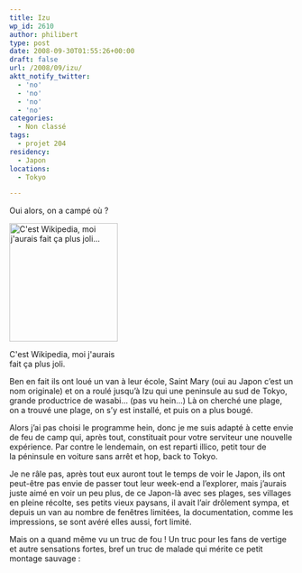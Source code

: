 ```yaml
---
title: Izu
wp_id: 2610
author: philibert
type: post
date: 2008-09-30T01:55:26+00:00
draft: false
url: /2008/09/izu/
aktt_notify_twitter:
  - 'no'
  - 'no'
  - 'no'
  - 'no'
categories:
  - Non classé
tags:
  - projet 204
residency:
  - Japon
locations:
  - Tokyo

---
```

Oui alors, on a campé où ?

<div id="attachment_249" class="wp-caption alignright" style="max-width: 192px">
  <a href="http://benmerde.com/wp-content/uploads/location_izupeninsula.jpg"><img class="size-medium wp-image-249 " title="location_izupeninsula" src="http://benmerde.com/wp-content/uploads/location_izupeninsula-274x300.jpg" alt="C'est Wikipedia, moi j'aurais fait ça plus joli..." width="192" height="210" /></a>
  
  <p class="wp-caption-text">
    C'est Wikipedia, moi j'aurais fait ça plus joli.
  </p>
</div>

Ben en fait ils ont loué un van à leur école, Saint Mary (oui au Japon c&rsquo;est un nom originale) et on a roulé jusqu&rsquo;à Izu qui une peninsule au sud de Tokyo, grande productrice de wasabi&#8230; (pas vu hein&#8230;) Là on cherché une plage, on a trouvé une plage, on s&rsquo;y est installé, et puis on a plus bougé.
  
Alors j&rsquo;ai pas choisi le programme hein, donc je me suis adapté à cette envie de feu de camp qui, après tout, constituait pour votre serviteur une nouvelle expérience. Par contre le lendemain, on est reparti illico, petit tour de la péninsule en voiture sans arrêt et hop, back to Tokyo.

Je ne râle pas, après tout eux auront tout le temps de voir le Japon, ils ont peut-être pas envie de passer tout leur week-end a l&rsquo;explorer, mais j&rsquo;aurais juste aimé en voir un peu plus, de ce Japon-là avec ses plages, ses villages en pleine récolte, ses petits vieux paysans, il avait l&rsquo;air drôlement sympa, et depuis un van au nombre de fenêtres limitées, la documentation, comme les impressions, se sont avéré elles aussi, fort limité.

Mais on a quand même vu un truc de fou ! Un truc pour les fans de vertige et autre sensations fortes, bref un truc de malade qui mérite ce petit montage sauvage :